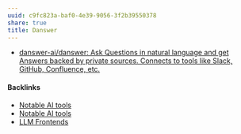 ```yaml
---
uuid: c9fc823a-baf0-4e39-9056-3f2b39550378
share: true
title: Danswer
---
```

* [danswer-ai/danswer: Ask Questions in natural language and get Answers backed by private sources. Connects to tools like Slack, GitHub, Confluence, etc.](https://github.com/danswer-ai/danswer)

#### Backlinks

* [Notable AI tools](/1f16e3ec-47c6-4f57-97a6-4ab3bbec3237)
* [Notable AI tools](/1f16e3ec-47c6-4f57-97a6-4ab3bbec3237)
* [LLM Frontends](/ab0590ad-5869-4cfd-a080-85a22db30c81)